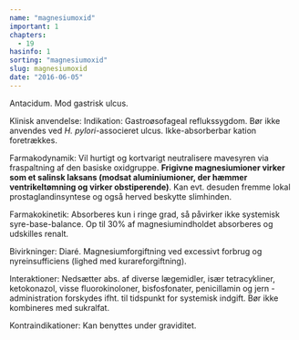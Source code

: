 ```yaml
---
name: "magnesiumoxid"
important: 1
chapters:
  - 19
hasinfo: 1
sorting: "magnesiumoxid"
slug: magnesiumoxid
date: "2016-06-05"
---
```


Antacidum. Mod gastrisk ulcus.

Klinisk anvendelse: Indikation: Gastroøsofageal reflukssygdom. Bør ikke anvendes
ved <em>H. pylori</em>-associeret ulcus. Ikke-absorberbar kation foretrækkes.

Farmakodynamik: Vil hurtigt og kortvarigt neutralisere mavesyren via
fraspaltning af den basiske oxidgruppe. <b>Frigivne magnesiumioner virker som et
salinsk laksans (modsat aluminiumioner, der hæmmer ventrikeltømning og virker
obstiperende)</b>. Kan evt. desuden fremme lokal prostaglandinsyntese og også
herved beskytte slimhinden.

Farmakokinetik: Absorberes kun i ringe grad, så påvirker ikke systemisk
syre-base-balance. Op til 30% af magnesiumindholdet absorberes og udskilles
renalt.

Bivirkninger: Diaré. Magnesiumforgiftning ved excessivt forbrug og
nyreinsufficiens (lighed med kurareforgiftning).

Interaktioner: Nedsætter abs. af diverse lægemidler, især tetracykliner,
ketokonazol, visse fluorokinoloner, bisfosfonater, penicillamin og jern -
administration forskydes ifht. til tidspunkt for systemisk indgift. Bør ikke
kombineres med sukralfat.

Kontraindikationer: Kan benyttes under graviditet.
